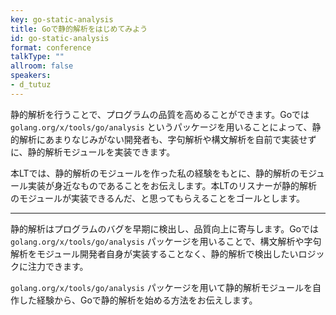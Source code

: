 ```yaml
---
key: go-static-analysis
title: Goで静的解析をはじめてみよう
id: go-static-analysis
format: conference
talkType: ""
allroom: false
speakers:
- d_tutuz
---
```

静的解析を行うことで、プログラムの品質を高めることができます。Goでは `golang.org/x/tools/go/analysis` というパッケージを用いることによって、静的解析にあまりなじみがない開発者も、字句解析や構文解析を自前で実装せずに、静的解析モジュールを実装できます。

本LTでは、静的解析のモジュールを作った私の経験をもとに、静的解析のモジュール実装が身近なものであることをお伝えします。本LTのリスナーが静的解析のモジュールが実装できるんだ、と思ってもらえることをゴールとします。

---

静的解析はプログラムのバグを早期に検出し、品質向上に寄与します。Goでは `golang.org/x/tools/go/analysis` パッケージを用いることで、構文解析や字句解析をモジュール開発者自身が実装することなく、静的解析で検出したいロジックに注力できます。

`golang.org/x/tools/go/analysis` パッケージを用いて静的解析モジュールを自作した経験から、Goで静的解析を始める方法をお伝えします。